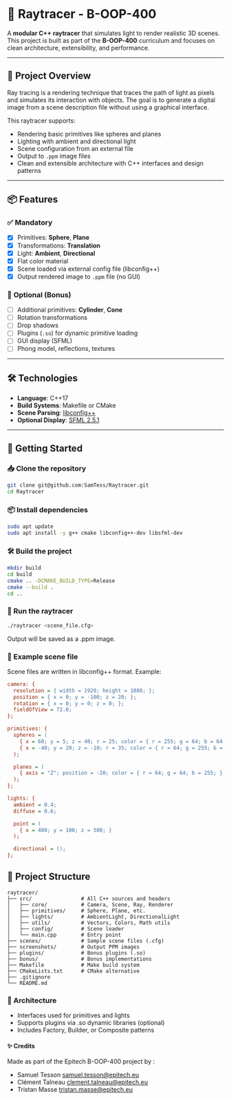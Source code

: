 # 🎇 Raytracer - B-OOP-400
A **modular C++ raytracer** that simulates light to render realistic 3D scenes. This project is built as part of the **B-OOP-400** curriculum and focuses on clean architecture, extensibility, and performance.

---

## 🧠 Project Overview
Ray tracing is a rendering technique that traces the path of light as pixels and simulates its interaction with objects. The goal is to generate a digital image from a scene description file without using a graphical interface.

This raytracer supports:
- Rendering basic primitives like spheres and planes
- Lighting with ambient and directional light
- Scene configuration from an external file
- Output to `.ppm` image files
- Clean and extensible architecture with C++ interfaces and design patterns

---

## 📦 Features
### ✅ **Mandatory**
- [x] Primitives: **Sphere**, **Plane**
- [x] Transformations: **Translation**
- [x] Light: **Ambient**, **Directional**
- [x] Flat color material
- [x] Scene loaded via external config file (libconfig++)
- [x] Output rendered image to `.ppm` file (no GUI)

### 🧪 **Optional (Bonus)**
- [ ] Additional primitives: **Cylinder**, **Cone**
- [ ] Rotation transformations
- [ ] Drop shadows
- [ ] Plugins (`.so`) for dynamic primitive loading
- [ ] GUI display (SFML)
- [ ] Phong model, reflections, textures

---

## 🛠️ Technologies
- **Language**: C++17
- **Build Systems**: Makefile or CMake
- **Scene Parsing**: [libconfig++](https://hyperrealm.github.io/libconfig/)
- **Optional Display**: [SFML 2.5.1](https://www.sfml-dev.org/)

---

## 🚀 Getting Started
### 📥 Clone the repository
```bash
git clone git@github.com:SamTess/Raytracer.git
cd Raytracer
```

### 📦 Install dependencies
```bash
sudo apt update
sudo apt install -y g++ cmake libconfig++-dev libsfml-dev
```

### 🛠️ Build the project
```bash
mkdir build
cd build
cmake .. -DCMAKE_BUILD_TYPE=Release
cmake --build .
cd ..
```

### 🎨 Run the raytracer
```bash
./raytracer <scene_file.cfg>
```
Output will be saved as a .ppm image.

### 📜 Example scene file
Scene files are written in libconfig++ format. Example:
```cfg
camera: {
  resolution = { width = 1920; height = 1080; };
  position = { x = 0; y = -100; z = 20; };
  rotation = { x = 0; y = 0; z = 0; };
  fieldOfView = 72.0;
};

primitives: {
  spheres = (
    { x = 60; y = 5; z = 40; r = 25; color = { r = 255; g = 64; b = 64; }; },
    { x = -40; y = 20; z = -10; r = 35; color = { r = 64; g = 255; b = 64; }; }
  );

  planes = (
    { axis = "Z"; position = -20; color = { r = 64; g = 64; b = 255; }; }
  );
};

lights: {
  ambient = 0.4;
  diffuse = 0.6;

  point = (
    { x = 400; y = 100; z = 500; }
  );

  directional = ();
};
```

## 📁 Project Structure
```plaintext
raytracer/
├── src/                # All C++ sources and headers
│   ├── core/           # Camera, Scene, Ray, Renderer
│   ├── primitives/     # Sphere, Plane, etc.
│   ├── lights/         # AmbientLight, DirectionalLight
│   ├── utils/          # Vectors, Colors, Math utils
│   ├── config/         # Scene loader
│   └── main.cpp        # Entry point
├── scenes/             # Sample scene files (.cfg)
├── screenshots/        # Output PPM images
├── plugins/            # Bonus plugins (.so)
├── bonus/              # Bonus implementations
├── Makefile            # Make build system
├── CMakeLists.txt      # CMake alternative
├── .gitignore
└── README.md
```

### 🧩 Architecture
- Interfaces used for primitives and lights
- Supports plugins via .so dynamic libraries (optional)
- Includes Factory, Builder, or Composite patterns


#### ✨ Credits

Made as part of the Epitech B-OOP-400 project by :
- Samuel Tesson <samuel.tesson@epitech.eu>
- Clément Talneau <clement.talneau@epitech.eu>
- Tristan Masse <tristan.masse@epitech.eu>

